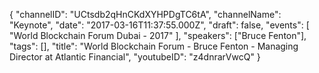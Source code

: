{
    "channelID": "UCtsdb2qHnCKdXYHPDgTC6tA",
    "channelName": "Keynote",
    "date": "2017-03-16T11:37:55.000Z",
    "draft": false,
    "events": [
        "World Blockchain Forum Dubai - 2017"
    ],
    "speakers": ["Bruce Fenton"],
    "tags": [],
    "title": "World Blockchain Forum - Bruce Fenton - Managing Director at Atlantic Financial",
    "youtubeID": "z4dnrarVwcQ"
}
